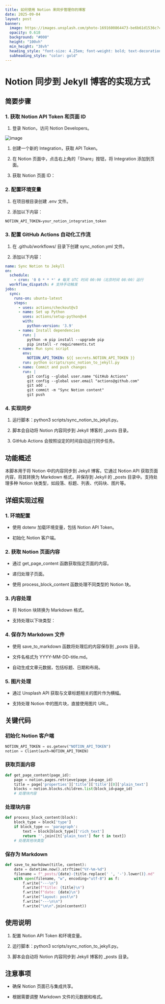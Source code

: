 ```yaml
---
title: 如何使用 Notion 来同步管理你的博客
date: 2025-09-04
layout: post
banner:
  image: https://images.unsplash.com/photo-1691600864473-be6b61d1536c?crop=entropy&cs=tinysrgb&fit=max&fm=jpg&ixid=M3w2OTIwMzJ8MHwxfHJhbmRvbXx8fHx8fHx8fDE3NTY5Njc0MTZ8&ixlib=rb-4.1.0&q=80&w=1080
  opacity: 0.618
  background: "#000"
  height: "100vh"
  min_height: "38vh"
  heading_style: "font-size: 4.25em; font-weight: bold; text-decoration: underline"
  subheading_style: "color: gold"
---
```


# Notion 同步到 Jekyll 博客的实现方式

## 简要步骤

### 1. 获取 Notion API Token 和页面 ID

1. 登录 Notion，访问 Notion Developers。

![image](https://prod-files-secure.s3.us-west-2.amazonaws.com/a7a0cc5a-89b9-4cda-8686-1fba0ca52f40/d19c1afe-dea5-4312-9333-786b0ba83054/image.png?X-Amz-Algorithm=AWS4-HMAC-SHA256&X-Amz-Content-Sha256=UNSIGNED-PAYLOAD&X-Amz-Credential=ASIAZI2LB466ST7755ON%2F20250904%2Fus-west-2%2Fs3%2Faws4_request&X-Amz-Date=20250904T063016Z&X-Amz-Expires=3600&X-Amz-Security-Token=IQoJb3JpZ2luX2VjEO7%2F%2F%2F%2F%2F%2F%2F%2F%2F%2FwEaCXVzLXdlc3QtMiJIMEYCIQDj1BDYb9xBryDMTxYUxsgaBzZDnI1EvzOyOJ98y6L0sQIhANs8r11PvjmXhX3JpfGGwJBKUmD8kcLOJCWlkuWFcRr1Kv8DCFcQABoMNjM3NDIzMTgzODA1IgyKOfovMIT8QTzPglkq3ANIK8cikL%2BErgWGt%2BML0tpfEbq3%2BVfYAzPfPxMuhD44HA%2BG9GMwdS2ePkzADGWkBjCOnfqrWMSPOzxF%2BBa8DylWhsHI7gBAbK5Ywr3R6IcJGvfpea17HBI%2BmkGfSJBlAyEXKjCVhHNU%2BudKynLikooX1DBFWWjePdtj8pT1F8Dhb9ZvvapPcpXl8HN1KFZj%2Frbw1kfTye48n57qRRkImTaQxHaBmeEVjtnNxGmzxPQOgd%2BE7lifYJJibfmsHtcVEsWO2Qiw60NmlJVMTVhNbinPhjVejQshuBq1BH%2F%2BgRFp0tbNd9%2BLi%2BmSdB06TISapd%2Fz4PfzuR%2BPT6IJ3ZuDazKO7UeT3k7w4Ssqmt08zFsM%2BfB6r1s2SoB%2FTXzh6%2Fq%2B2T%2B6ZJrErzwwmRoBaoPALQygRI8cSb7UpEegyimN7Y3kFVJp03xtjM7LKK21QhqL4d7Db4p%2Bt5jFiJUbS2Uwrmy%2FWby%2BpxOVqtvjSonQQ%2BKWgh33EM4Z%2Br7BWjnvUDFiOK79MS61Apszh%2FOoPQPTxueZY7myoMvf3Y6lkJnd63HxL4508YojKppAE0%2BEMiSWPraKZSTS%2FtQSmWZElSzQ1PdBj%2B2SZINFZyEO6RFwjXlvfyvAVYuJly40mDKJxzDvy%2BTFBjqkAXni1Mm3iwi5XIF8v013lFqwaTJdvjv3gJCo2mkd1TH1rWLlnxZOnFIM0YzbaVprca1Z0sWgrqEIBXRNl%2BpTdGLl3hfzy4Li355uH2FAeDPVlz24n8HtGHYDMajDdOO%2F2rOWtXhB92%2BVz1RyeRYJV4AImuTL0qSNfsy5CxEfRI1VFNuoFB8g1qZkU9%2FHB1ie4PGxpDysWkc1%2Fkw5I7OnLbJ%2Frj%2BV&X-Amz-Signature=041754cdfe3aaaacedaa42468e8fc7600c253d89ecd6d93fb440198cc9f2d47a&X-Amz-SignedHeaders=host&x-amz-checksum-mode=ENABLED&x-id=GetObject)

1. 创建一个新的 Integration，获取 API Token。

1. 在 Notion 页面中，点击右上角的「Share」按钮，将 Integration 添加到页面。

1. 获取 Notion 页面 ID：


### 2. 配置环境变量

1. 在项目根目录创建 .env 文件。

1. 添加以下内容：

```javascript
NOTION_API_TOKEN=your_notion_integration_token
```

### 3. 配置 GitHub Actions 自动化工作流

1. 在 .github/workflows/ 目录下创建 sync_notion.yml 文件。

1. 添加以下内容：

```yaml
name: Sync Notion to Jekyll
on:
  schedule:
    - cron: '0 0 * * *' # 每天 UTC 时间 00:00（北京时间 08:00）运行
  workflow_dispatch: # 支持手动触发
jobs:
  sync:
    runs-on: ubuntu-latest
    steps:
      - uses: actions/checkout@v3
      - name: Set up Python
        uses: actions/setup-python@v4
        with:
          python-version: '3.9'
      - name: Install dependencies
        run: |
          python -m pip install --upgrade pip
          pip install -r requirements.txt
      - name: Run sync script
        env:
          NOTION_API_TOKEN: ${{ secrets.NOTION_API_TOKEN }}
        run: python scripts/sync_notion_to_jekyll.py
      - name: Commit and push changes
        run: |
          git config --global user.name "GitHub Actions"
          git config --global user.email "actions@github.com"
          git add .
          git commit -m "Sync Notion content"
          git push
```

### 4. 实现同步

1. 运行脚本：python3 scripts/sync_notion_to_jekyll.py。

1. 脚本会自动将 Notion 内容同步到 Jekyll 博客的 _posts 目录。

1. GitHub Actions 会按照设定的时间自动运行同步任务。

## 功能概述

本脚本用于将 Notion 中的内容同步到 Jekyll 博客。它通过 Notion API 获取页面内容，将其转换为 Markdown 格式，并保存到 Jekyll 的 _posts 目录中。支持处理多种 Notion 块类型，如段落、标题、列表、代码块、图片等。

## 详细实现过程

### 1. 环境配置

- 使用 dotenv 加载环境变量，包括 Notion API Token。

- 初始化 Notion 客户端。

### 2. 获取 Notion 页面内容

- 通过 get_page_content 函数获取指定页面的内容。

- 递归处理子页面。

- 使用 process_block_content 函数处理不同类型的 Notion 块。

### 3. 内容处理

- 将 Notion 块转换为 Markdown 格式。

- 支持处理以下块类型：


### 4. 保存为 Markdown 文件

- 使用 save_to_markdown 函数将处理后的内容保存到 _posts 目录。

- 文件名格式为 YYYY-MM-DD-title.md。

- 自动生成文章元数据，包括标题、日期和布局。

### 5. 图片处理

- 通过 Unsplash API 获取与文章标题相关的图片作为横幅。

- 支持处理 Notion 中的图片块，直接使用图片 URL。

## 关键代码

### 初始化 Notion 客户端

```python
NOTION_API_TOKEN = os.getenv("NOTION_API_TOKEN")
notion = Client(auth=NOTION_API_TOKEN)
```

### 获取页面内容

```python
def get_page_content(page_id):
    page = notion.pages.retrieve(page_id=page_id)
    title = page['properties']['title']['title'][0]['plain_text']
    blocks = notion.blocks.children.list(block_id=page_id)
    # 处理块内容
```

### 处理块内容

```python
def process_block_content(block):
    block_type = block['type']
    if block_type == 'paragraph':
        text = block[block_type]['rich_text']
        return ''.join([t['plain_text'] for t in text])
    # 处理其他块类型
```

### 保存为 Markdown

```python
def save_to_markdown(title, content):
    date = datetime.now().strftime("%Y-%m-%d")
    filename = f"_posts/{date}-{title.replace(' ', '-').lower()}.md"
    with open(filename, "w", encoding="utf-8") as f:
        f.write("---\n")
        f.write(f"title: {title}\n")
        f.write(f"date: {date}\n")
        f.write("layout: post\n")
        f.write("---\n\n")
        f.write("\n\n".join(content))
```

## 使用说明

1. 配置 Notion API Token 和环境变量。

1. 运行脚本：python3 scripts/sync_notion_to_jekyll.py。

1. 脚本会自动将 Notion 内容同步到 Jekyll 博客的 _posts 目录。

## 注意事项

- 确保 Notion 页面已与集成共享。

- 根据需要调整 Markdown 文件的元数据和格式。